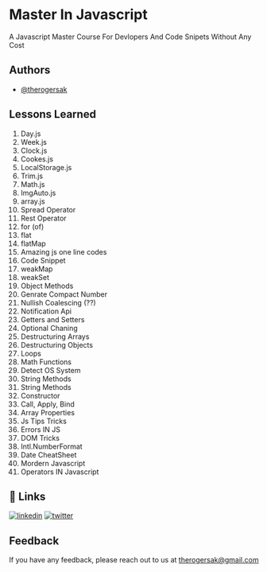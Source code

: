 # Master In Javascript

A Javascript Master Course For Devlopers And Code Snipets Without Any Cost

## Authors

- [@therogersak](https://www.github.com/therogersak)

## Lessons Learned

1. Day.js
2. Week.js
3. Clock.js
4. Cookes.js
5. LocalStorage.js
6. Trim.js
7. Math.js
8. ImgAuto.js
9. array.js
10. Spread Operator
11. Rest Operator
12. for (of)
13. flat
14. flatMap
15. Amazing js one line codes
16. Code Snippet
17. weakMap
18. weakSet
19. Object Methods
20. Genrate Compact Number
21. Nullish Coalescing (??)
22. Notification Api
23. Getters and Setters
24. Optional Chaning
25. Destructuring Arrays
26. Destructuring Objects
27. Loops
28. Math Functions
29. Detect OS System
30. String Methods
31. String Methods
32. Constructor
33. Call, Apply, Bind
34. Array Properties
35. Js Tips Tricks
36. Errors IN JS
37. DOM Tricks
38. Intl.NumberFormat
39. Date CheatSheet
40. Mordern Javascript
41. Operators IN Javascript

## 🔗 Links

[![linkedin](https://img.shields.io/badge/linkedin-0A66C2?style=for-the-badge&logo=linkedin&logoColor=white)](https://www.linkedin.com/therogersak)
[![twitter](https://img.shields.io/badge/twitter-1DA1F2?style=for-the-badge&logo=twitter&logoColor=white)](https://twitter.com/therogersak)

## Feedback

If you have any feedback, please reach out to us at therogersak@gmail.com
